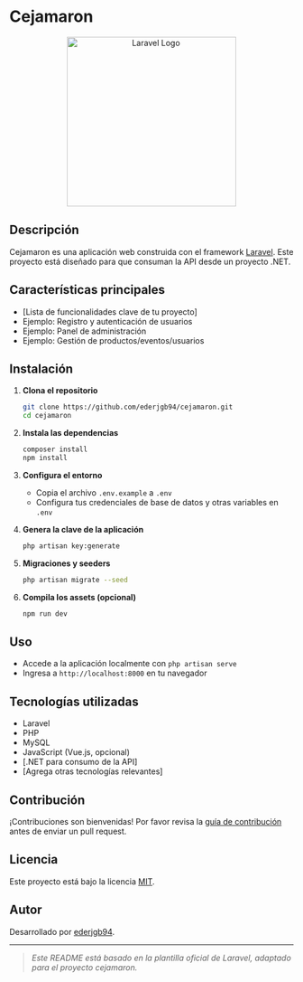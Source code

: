 # Cejamaron

<p align="center">
  <a href="https://laravel.com" target="_blank">
    <img src="https://raw.githubusercontent.com/laravel/art/master/logo-lockup/5%20SVG/2%20CMYK/1%20Full%20Color/laravel-logolockup-cmyk.svg" width="300" alt="Laravel Logo">
  </a>
</p>

## Descripción

Cejamaron es una aplicación web construida con el framework [Laravel](https://laravel.com). Este proyecto está diseñado para que consuman la API desde un proyecto .NET.

## Características principales

- [Lista de funcionalidades clave de tu proyecto]
- Ejemplo: Registro y autenticación de usuarios
- Ejemplo: Panel de administración
- Ejemplo: Gestión de productos/eventos/usuarios

## Instalación

1. **Clona el repositorio**
   ```bash
   git clone https://github.com/ederjgb94/cejamaron.git
   cd cejamaron
   ```

2. **Instala las dependencias**
   ```bash
   composer install
   npm install
   ```

3. **Configura el entorno**
   - Copia el archivo `.env.example` a `.env`
   - Configura tus credenciales de base de datos y otras variables en `.env`

4. **Genera la clave de la aplicación**
   ```bash
   php artisan key:generate
   ```

5. **Migraciones y seeders**
   ```bash
   php artisan migrate --seed
   ```

6. **Compila los assets (opcional)**
   ```bash
   npm run dev
   ```

## Uso

- Accede a la aplicación localmente con `php artisan serve`
- Ingresa a `http://localhost:8000` en tu navegador

## Tecnologías utilizadas

- Laravel
- PHP
- MySQL
- JavaScript (Vue.js, opcional)
- [.NET para consumo de la API]
- [Agrega otras tecnologías relevantes]

## Contribución

¡Contribuciones son bienvenidas! Por favor revisa la [guía de contribución](CONTRIBUTING.md) antes de enviar un pull request.

## Licencia

Este proyecto está bajo la licencia [MIT](LICENSE).

## Autor

Desarrollado por [ederjgb94](https://github.com/ederjgb94).

---

> _Este README está basado en la plantilla oficial de Laravel, adaptado para el proyecto cejamaron._

